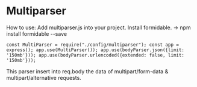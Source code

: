 # Multiparser

How to use:
Add multiparser.js into your project.
Install formidable. -> npm install formidable --save

``
const MultiParser = require("./config/multiparser");
const app = express();
app.use(MultiParser());
app.use(bodyParser.json({limit: '150mb'}));
app.use(bodyParser.urlencoded({extended: false, limit: '150mb'}));
``

This parser insert into req.body the data of multipart/form-data & multipart/alternative requests.

